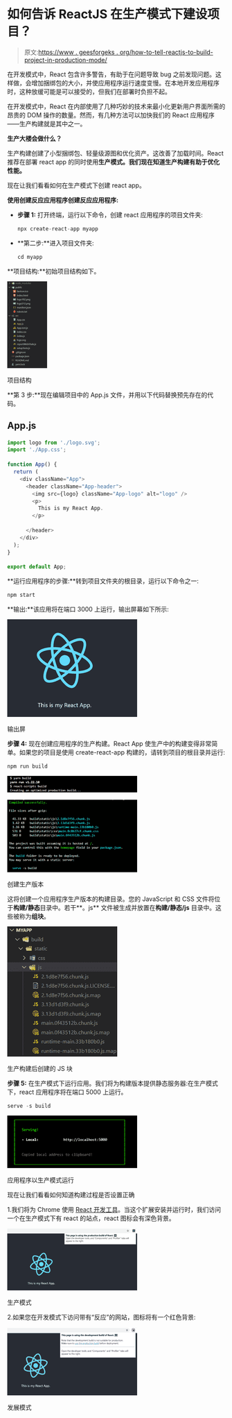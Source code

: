 # 如何告诉 ReactJS 在生产模式下建设项目？

> 原文:[https://www . geesforgeks . org/how-to-tell-reactjs-to-build-project-in-production-mode/](https://www.geeksforgeeks.org/how-to-tell-reactjs-to-build-project-in-production-mode/)

在开发模式中，React 包含许多警告，有助于在问题导致 bug 之前发现问题。这样做，会增加捆绑包的大小，并使应用程序运行速度变慢。在本地开发应用程序时，这种放缓可能是可以接受的，但我们在部署时负担不起。

在开发模式中，React 在内部使用了几种巧妙的技术来最小化更新用户界面所需的昂贵的 DOM 操作的数量。然而，有几种方法可以加快我们的 React 应用程序——生产构建就是其中之一。

**生产大楼会做什么？**

生产构建创建了小型捆绑包、轻量级源图和优化资产。这改善了加载时间。React 推荐在部署 react app 的同时使用**生产模式。我们现在知道生产构建有助于优化性能。**

现在让我们看看如何在生产模式下创建 react app。

**使用创建反应应用程序创建反应应用程序:**

*   **步骤 1:** 打开终端，运行以下命令，创建 react 应用程序的项目文件夹:

    ```jsx
    npx create-react-app myapp
    ```

*   **第二步:**进入项目文件夹:

    ```jsx
    cd myapp
    ```

**项目结构:**初始项目结构如下。

![](img/d3873bda224ebc57e2f041849589384f.png)

项目结构

**第 3 步:**现在编辑项目中的 App.js 文件，并用以下代码替换预先存在的代码。

## App.js

```jsx
import logo from './logo.svg';
import './App.css';

function App() {
  return (
    <div className="App">
      <header className="App-header">
        <img src={logo} className="App-logo" alt="logo" />
        <p>
          This is my React App.
        </p>

      </header>
    </div>
  );
}

export default App;
```

**运行应用程序的步骤:**转到项目文件夹的根目录，运行以下命令之一:

```jsx
npm start
```

**输出:**该应用将在端口 3000 上运行，输出屏幕如下所示:

![](img/36cc05fb0ca564f8aa5c08d0b3aa8457.png)

输出屏

**步骤 4:** 现在创建应用程序的生产构建。React App 使生产中的构建变得非常简单。如果您的项目是使用 create-react-app 构建的，请转到项目的根目录并运行:

```jsx
npm run build
```

![](img/ee97daf02780f455ef119a4f08db7bb2.png)

![](img/823b9e7d0f58fa22fec4a907ea1333b1.png)

创建生产版本

这将创建一个应用程序生产版本的构建目录。您的 JavaScript 和 CSS 文件将位于**构建/静态**目录中。若干**。js** 文件被生成并放置在**构建/静态/js** 目录中。这些被称为**组块**。

![](img/0ff0d352fdb5a0a3129a295835985f20.png)

生产构建后创建的 JS 块

**步骤 5:** 在生产模式下运行应用。我们将为构建版本提供静态服务器:在生产模式下，react 应用程序将在端口 5000 上运行。

```jsx
serve -s build
```

![](img/2aaa2394f57707c2806136059b040a5a.png)

应用程序以生产模式运行

现在让我们看看如何知道构建过程是否设置正确

1.我们将为 Chrome 使用 [React 开发工具](https://chrome.google.com/webstore/detail/react-developer-tools/fmkadmapgofadopljbjfkapdkoienihi)。当这个扩展安装并运行时，我们访问一个在生产模式下有 react 的站点，react 图标会有深色背景。

![](img/6d8ef502db42e94e40aca17620a3f507.png)

生产模式

2.如果您在开发模式下访问带有“反应”的网站，图标将有一个红色背景:

![](img/3fe5a13cc5e73720294105d68b2c3965.png)

发展模式